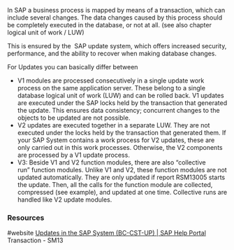 In SAP a business process is mapped by means of a transaction, which can include several changes. The data changes caused by this process should be completely executed in the database, or not at all. (see also chapter logical unit of work / LUW)

This is ensured by the  SAP update system, which offers increased security, performance, and the ability to recover when making database changes.

For Updates you can basically differ between 
- V1 modules are processed consecutively in a single update work process on the same application server. These belong to a single database logical unit of work (LUW) and can be rolled back. V1 updates are executed under the SAP locks held by the transaction that generated the update. This ensures data consistency; concurrent changes to the objects to be updated are not possible.
- V2 updates are executed together in a separate LUW. They are not executed under the locks held by the transaction that generated them. If your SAP System contains a work process for V2 updates, these are only carried out in this work processes. Otherwise, the V2 components are processed by a V1 update process.
- V3: Beside V1 and V2 function modules, there are also “collective run” function modules. Unlike V1 and V2, these function modules are not updated automatically. They are only updated if report RSM13005 starts the update. Then, all the calls for the function module are collected, compressed (see example), and updated at one time. Collective runs are handled like V2 update modules.
### Resources
#website [Updates in the SAP System (BC-CST-UP) | SAP Help Portal](https://help.sap.com/docs/ABAP_PLATFORM_NEW/979cf1522d164bf7a781796efd8850ee/f334243e8f2b4e6fb9080b6c6a7ee41b.html?locale=en-US)
Transaction - SM13